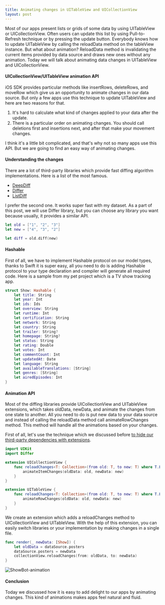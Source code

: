 ```yaml
---
title: Animating changes in UITableView and UICollectionView
layout: post
---
```


Most of our apps present lists or grids of some data by using UITableView or UICollectionView. Often users can update this list by using Pull-to-Refresh technique or by pressing the update button. Everybody knows how to update UITableView by calling the reloadData method on the tableView instance. But what about animation? ReloadData method is invalidating the current items provided by data source and draws new ones without any animation. Today we will talk about animating data changes in UITableView and UICollectionView.

#### UICollectionView/UITableView animation API
iOS SDK provides particular methods like insertRows, deleteRows, and moveRow which give us an opportunity to animate changes in our data source. But only a few apps use this technique to update UITableView and here are two reasons for that.

1. It's hard to calculate what kind of changes applied to your data after the update.
2. There is a particular order on animating changes. You should call deletions first and insertions next, and after that make your movement changes.

I think it's a little bit complicated, and that's why not so many apps use this API. But we are going to find an easy way of animating changes.

#### Understanding the changes
There are a lot of third-party libraries which provide fast diffing algorithm implementations. Here is a list of the most famous.

* [DeepDiff](https://github.com/onmyway133/DeepDiff)
* [Differ](http://github.com/tonyarnold/Differ)
* [ListDiff](https://github.com/lxcid/ListDiff)

I prefer the second one. It works super fast with my dataset. As a part of this post, we will use Differ library, but you can choose any library you want because usually, it provides a similar API.

```swift
let old = ["1", "2", "3"]
let new = ["4", "3", "2"]

let diff = old.diff(new)
```

#### Hashable
First of all, we have to implement Hashable protocol on our model types, thanks to Swift it is super easy, all you need to do is adding Hashable protocol to your type declaration and compiler will generate all required code. Here is a sample from my pet project which is a TV show tracking app.

```swift
struct Show: Hashable {
    let title: String
    let year: Int
    let ids: Ids
    let overview: String
    let runtime: Int
    let certification: String
    let network: String
    let country: String
    let trailer: String?
    let homepage: String?
    let status: String
    let rating: Double
    let votes: Int
    let commentCount: Int
    let updatedAt: Date
    let language: String
    let availableTranslations: [String]
    let genres: [String]
    let airedEpisodes: Int
}
```

#### Animation API
Most of the diffing libraries provide UICollectionView and UITableView extensions, which takes oldData, newData, and animate the changes from one state to another. All you need to do is put new data to your data source and instead of calling the reloadData method call animateRowChanges method. This method will handle all the animations based on your changes.

First of all, let's use the technique which we discussed before [to hide our third-party dependencies with extensions](/2019/02/13/hiding-third-party-dependencies-with-protocols-and-extensions).

```swift
import UIKit
import Differ

extension UICollectionView {
    func reloadChanges<T: Collection>(from old: T, to new: T) where T.Element: Equatable {
        animateItemChanges(oldData: old, newData: new)
    }
}

extension UITableView {
    func reloadChanges<T: Collection>(from old: T, to new: T) where T.Element: Equatable {
        animateRowChanges(oldData: old, newData: new)
    }
}
```

We create an extension which adds a reloadChanges method to UICollectionView and UITableView. With the help of this extension, you can easily switch libraries or your implementation by making changes in a single file.

```swift
func render(_ newData: [Show]) {
    let oldData = dataSource.posters
    dataSource.posters = newData
    collectionView.reloadChanges(from: oldData, to: newData)
}
```

![ShowBot-animation](/public/showbot-animation.gif)

#### Conclusion
Today we discussed how it is easy to add delight to our apps by animating changes. This kind of animations makes apps feel natural and fluid.